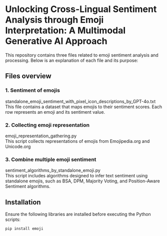# Unlocking Cross-Lingual Sentiment Analysis through Emoji Interpretation: A Multimodal Generative AI Approach
This repository contains three files related to emoji sentiment analysis and processing. Below is an explanation of each file and its purpose:


## Files overview
### 1. Sentiment of emojis  
standalone_emoji_sentiment_with_pixel_icon_descriptions_by_GPT-4o.txt  
This file contains a dataset that maps emojis to their sentiment scores. Each row represents an emoji and its sentiment value.  
### 2. Collecting emoji representation  
emoji_representation_gathering.py  
This script collects representations of emojis from Emojipedia.org and Unicode.org  
### 3. Combine multiple emoji sentiment  
sentiment_algorithms_by_standalone_emoji.py  
This script includes algorithms designed to infer text sentiment using standalone emojis, such as BSA, DPM, Majority Voting, and Position-Aware Sentiment algorithms. 

## Installation

Ensure the following libraries are installed before executing the Python scripts:

```bash
pip install emoji
